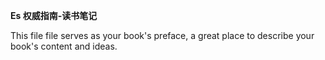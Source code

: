 **Es 权威指南-读书笔记**

This file file serves as your book's preface, a great place to describe your book's content and ideas.

